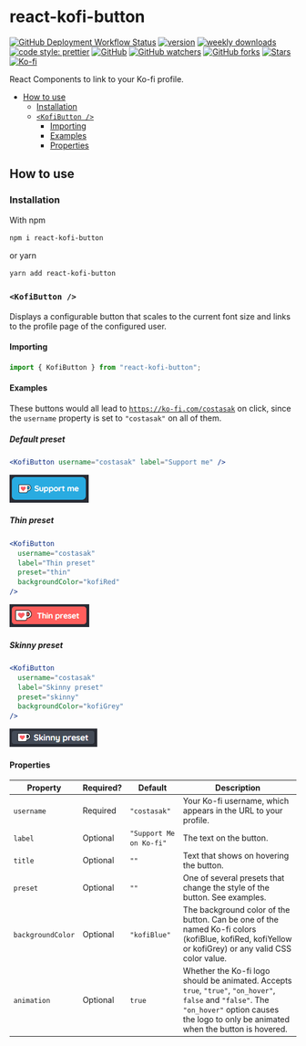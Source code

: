# react-kofi-button

[![GitHub Deployment Workflow Status](https://img.shields.io/github/workflow/status/costasak/react-kofi-button/NodeJS%20Continuous%20Deployment?style=for-the-badge&logo=nodedotjs)](https://github.com/CostasAK/react-kofi-button/actions/workflows/node-cd.yml)
[![version](https://img.shields.io/npm/v/react-kofi-button?style=for-the-badge&logo=npm)](https://www.npmjs.com/package/react-kofi-button?activeTab=versions)
[![weekly downloads](https://img.shields.io/npm/dw/react-kofi-button?style=for-the-badge&logo=npm)](https://www.npmjs.com/package/react-kofi-button)
[![code style: prettier](https://img.shields.io/badge/code_style-prettier-ff69b4.svg?style=for-the-badge&logo=prettier)](https://github.com/prettier/prettier)
[![GitHub](https://img.shields.io/github/license/costasak/react-kofi-button?style=for-the-badge)](https://github.com/CostasAK/react-kofi-button/blob/main/LICENSE)
[![GitHub watchers](https://img.shields.io/github/watchers/costasak/react-kofi-button?style=for-the-badge&logo=github)](https://github.com/CostasAK/react-kofi-button)
[![GitHub forks](https://img.shields.io/github/forks/costasak/react-kofi-button?style=for-the-badge&logo=github)](https://github.com/CostasAK/react-kofi-button/network/members)
[![Stars](https://img.shields.io/github/stars/costasak/react-kofi-button?style=for-the-badge&logo=github)](https://github.com/CostasAK/react-kofi-button)
[![Ko-fi](https://img.shields.io/badge/support_me_on_ko--fi-F16061?style=for-the-badge&logo=kofi&logoColor=f5f5f5)](https://ko-fi.com/CostasAK)

React Components to link to your Ko-fi profile.

- [How to use](#how-to-use)
  - [Installation](#installation)
  - [`<KofiButton />`](#kofibutton-)
    - [Importing](#importing)
    - [Examples](#examples)
    - [Properties](#properties)

## How to use

### Installation

With npm

```bash
npm i react-kofi-button
```

or yarn

```bash
yarn add react-kofi-button
```

### `<KofiButton />`

Displays a configurable button that scales to the current font size and links to the profile page of the configured user.

#### Importing

```javascript
import { KofiButton } from "react-kofi-button";
```

#### Examples

These buttons would all lead to [`https://ko-fi.com/costasak`](https://ko-fi.com/costasak) on click, since the `username` property is set to `"costasak"` on all of them.

##### Default preset

```jsx
<KofiButton username="costasak" label="Support me" />
```

![Default preset example GIF](/screenshots/default_preset.gif?raw=true "Default preset example GIF")

##### Thin preset

```jsx
<KofiButton
  username="costasak"
  label="Thin preset"
  preset="thin"
  backgroundColor="kofiRed"
/>
```

![Thin preset example GIF](/screenshots/thin_preset.gif?raw=true "Thin preset example GIF")

##### Skinny preset

```jsx
<KofiButton
  username="costasak"
  label="Skinny preset"
  preset="skinny"
  backgroundColor="kofiGrey"
/>
```

![Skinny preset example GIF](/screenshots/skinny_preset.gif?raw=true "Skinny preset example GIF")

#### Properties

| Property          | Required? | Default                 | Description                                                                                                                                                                                       |
|-------------------|-----------|-------------------------|---------------------------------------------------------------------------------------------------------------------------------------------------------------------------------------------------|
| `username`        | Required  | `"costasak"`            | Your Ko-fi username, which appears in the URL to your profile.                                                                                                                                    |
| `label`           | Optional  | `"Support Me on Ko-fi"` | The text on the button.                                                                                                                                                                           |
| `title`           | Optional  | `""`                    | Text that shows on hovering the button.                                                                                                                                                           |
| `preset`          | Optional  | `""`                    | One of several presets that change the style of the button. See examples.                                                                                                                         |
| `backgroundColor` | Optional  | `"kofiBlue"`            | The background color of the button. Can be one of the named Ko-fi colors (kofiBlue, kofiRed, kofiYellow or kofiGrey) or any valid CSS color value.                                                |
| `animation`       | Optional  | `true`                  | Whether the Ko-fi logo should be animated. Accepts `true`, `"true"`, `"on_hover"`, `false` and `"false"`. The `"on_hover"` option causes the logo to only be animated when the button is hovered. |

